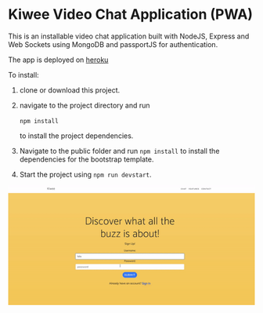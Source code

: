 # Kiwee Video Chat Application (PWA)

This is an installable video chat application built with NodeJS, Express and Web Sockets using MongoDB and passportJS for authentication.

The app is deployed on [heroku](https://kiweechat.herokuapp.com)

To install:

1. clone or download this project.

2. navigate to the project directory and run

   `npm install`

   to install the project dependencies.

3. Navigate to the public folder and run `npm install` to install the dependencies for the bootstrap template.

4. Start the project using `npm run devstart`.

![chatapp demo gif](./public/chatapp-demo.gif)
